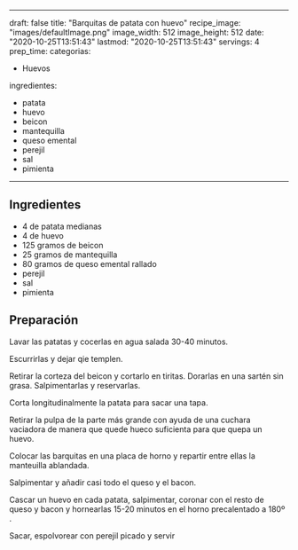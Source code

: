 
---
draft: false
title: "Barquitas de patata con huevo"
recipe_image: "images/defaultImage.png"
image_width: 512
image_height: 512
date: "2020-10-25T13:51:43"
lastmod: "2020-10-25T13:51:43"
servings: 4
prep_time: 
categorias:
  - Huevos

ingredientes:
  - patata
  - huevo
  - beicon
  - mantequilla
  - queso emental
  - perejil
  - sal
  - pimienta
---

## Ingredientes
- 4  de patata medianas
- 4  de huevo
- 125 gramos de beicon
- 25 gramos de mantequilla
- 80 gramos de queso emental rallado
- perejil
- sal
- pimienta

## Preparación
Lavar las patatas y cocerlas en agua salada 30-40 minutos.

Escurrirlas y dejar qie templen.

Retirar la corteza del beicon y cortarlo en tiritas. Dorarlas en una sartén sin grasa. Salpimentarlas y reservarlas.

Corta longitudinalmente la patata para sacar una tapa.

Retirar la pulpa de la parte más grande con ayuda de una cuchara vaciadora de manera que quede hueco suficienta para que quepa un huevo.

Colocar las barquitas en una placa de horno y repartir entre ellas la manteuilla ablandada.

Salpimentar  y añadir casi todo el queso y el bacon.

Cascar un huevo en cada patata, salpimentar, coronar con el resto de queso y bacon y hornearlas 15-20 minutos en el horno precalentado a 180º .

Sacar, espolvorear con perejil picado y servir


